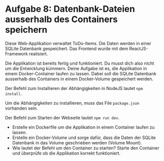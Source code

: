# Aufgabe 8: Datenbank-Dateien ausserhalb des Containers speichern

Diese Web-Applikation verwaltet ToDo-Items. Die Daten werden in einer SQLite Datenbank gespeichert.
Das Frontend wurde mit dem ReactJS-Framework realisiert.

Die Applikation ist bereits fertig und funktioniert. Du musst dich also nicht um die Entwicklung kümmern. Deine Aufgabe ist es, die Applikation in einem Docker-Container laufen zu lassen. Dabei soll die SQLite Datenbank ausserhalb des Containers in einem Docker-Volume gespeichert werden.

Der Befehl zum Installieren der Abhängigkeiten in NodeJS lautet `npm install`.

Um die Abhängigkeiten zu installieren, muss das File `package.json` vorhanden sein.

Der Befehl zum Starten der Webseite lautet `npm run dev`.

- Erstelle ein Dockerfile um die Applikation in einem Container laufen zu lassen.
- Erstelle ein Docker-Volume und sorge dafür, dass die Daten der SQLite Datenbank in das Volume geschrieben werden (Volume Mount).
- Wie lautet der Befehl um den Container zu starten? Starte den Container und überprüfe ob die Applikation korrekt funktioniert.


